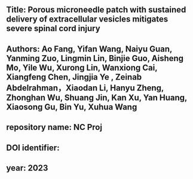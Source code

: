 ## Title: Porous microneedle patch with sustained delivery of extracellular vesicles mitigates severe spinal cord injury

## Authors: Ao Fang, Yifan Wang, Naiyu Guan, Yanming Zuo, Lingmin Lin, Binjie Guo, Aisheng Mo, Yile Wu, Xurong Lin, Wanxiong Cai, Xiangfeng Chen, Jingjia Ye , Zeinab Abdelrahman，Xiaodan Li, Hanyu Zheng, Zhonghan Wu, Shuang Jin, Kan Xu, Yan Huang, Xiaosong Gu, Bin Yu, Xuhua Wang

## repository name: NC Proj

## DOI identifier: 

## year: 2023 

